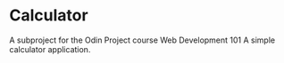 # Calculator
A subproject for the Odin Project course Web Development 101
A simple calculator application.
